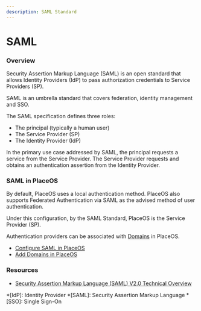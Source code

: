 ```yaml
---
description: SAML Standard
---
```


# SAML

### Overview

Security Assertion Markup Language (SAML) is an open standard that allows Identity Providers (IdP) to pass authorization credentials to Service Providers (SP).

SAML is an umbrella standard that covers federation, identity management and SSO.

The SAML specification defines three roles:

* The principal (typically a human user)
* The Service Provider (SP)
* The Identity Provider (IdP)

In the primary use case addressed by SAML, the principal requests a service from the Service Provider. The Service Provider requests and obtains an authentication assertion from the Identity Provider.

### SAML in PlaceOS

By default, PlaceOS uses a local authentication method. PlaceOS also supports Federated Authentication via SAML as the advised method of user authentication.

Under this configuration, by the SAML Standard, PlaceOS is the Service Provider (SP).

Authentication providers can be associated with [Domains](../../how-to/backoffice/add-domain.md) in PlaceOS.

* [Configure SAML in PlaceOS](../../how-to/authentication/configure-saml/)
* [Add Domains in PlaceOS](../../how-to/backoffice/add-domain.md)

### Resources

* [Security Assertion Markup Language (SAML) V2.0 Technical Overview](http://docs.oasis-open.org/security/saml/Post2.0/sstc-saml-tech-overview-2.0.html)

\*\[IdP]: Identity Provider \*\[SAML]: Security Assertion Markup Language \*\[SSO]: Single Sign-On
